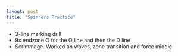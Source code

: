 ```yaml
---
layout: post
title: "Spinners Practice"
---
```


- 3-line marking drill
- 9x endzone O for the O line and then the D line
- Scrimmage. Worked on waves, zone transition and force middle
